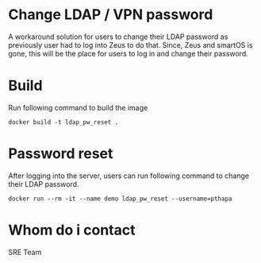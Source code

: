 # Change LDAP / VPN password

A workaround solution for users to change their LDAP password as previously user had to log into Zeus to do that. Since, Zeus and smartOS is gone, this will be the place for users to log in and change their password.

# Build

Run following command to build the image
```
docker build -t ldap_pw_reset .
```


# Password reset

After logging into the server, users can run following command to change their LDAP password.

```
docker run --rm -it --name demo ldap_pw_reset --username=pthapa
```


# Whom do i contact
SRE Team
